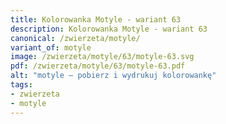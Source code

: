 ```yaml
---
title: Kolorowanka Motyle - wariant 63
description: Kolorowanka Motyle - wariant 63
canonical: /zwierzeta/motyle/
variant_of: motyle
image: /zwierzeta/motyle/63/motyle-63.svg
pdf: /zwierzeta/motyle/63/motyle-63.pdf
alt: "motyle – pobierz i wydrukuj kolorowankę"
tags:
- zwierzeta
- motyle
---
```

